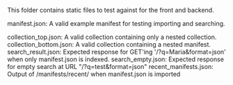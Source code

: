 This folder contains static files to test against for the front and backend.

manifest.json: A valid example manifest for testing importing and searching.

collection_top.json: A valid collection containing only a nested collection.
collection_bottom.json: A valid collection containing a nested manifest.
search_result.json: Expected response for GET'ing '/?q=Maria&format=json' when only manifest.json is indexed.
search_empty.json: Expected response for empty search at URL "/?q=test&format=json"
recent_manifests.json: Output of /manifests/recent/ when manifest.json is imported
